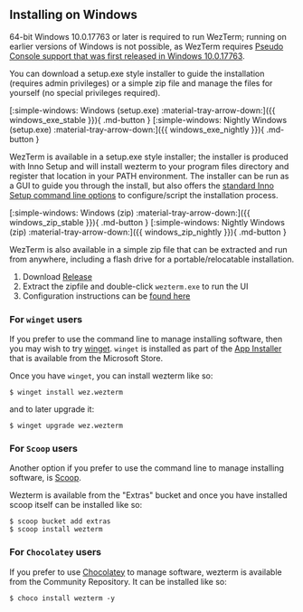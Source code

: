 ## Installing on Windows

64-bit Windows 10.0.17763 or later is required to run WezTerm; running on
earlier versions of Windows is not possible, as WezTerm requires [Pseudo
Console support that was first released in Windows
10.0.17763](https://devblogs.microsoft.com/commandline/windows-command-line-introducing-the-windows-pseudo-console-conpty/).

You can download a setup.exe style installer to guide the installation
(requires admin privileges) or a simple zip file and manage the files for
yourself (no special privileges required).

[:simple-windows: Windows (setup.exe) :material-tray-arrow-down:]({{ windows_exe_stable }}){ .md-button }
[:simple-windows: Nightly Windows (setup.exe) :material-tray-arrow-down:]({{ windows_exe_nightly }}){ .md-button }

WezTerm is available in a setup.exe style installer; the installer is produced
with Inno Setup and will install wezterm to your program files directory and
register that location in your PATH environment.  The installer can be run
as a GUI to guide you through the install, but also offers the [standard
Inno Setup command line options](https://jrsoftware.org/ishelp/index.php?topic=setupcmdline)
to configure/script the installation process.

[:simple-windows: Windows (zip) :material-tray-arrow-down:]({{ windows_zip_stable }}){ .md-button }
[:simple-windows: Nightly Windows (zip) :material-tray-arrow-down:]({{ windows_zip_nightly }}){ .md-button }

WezTerm is also available in a simple zip file that can be extracted and
run from anywhere, including a flash drive for a portable/relocatable
installation.

1. Download <a href="{{ windows_zip_stable }}">Release</a>
2. Extract the zipfile and double-click `wezterm.exe` to run the UI
3. Configuration instructions can be [found here](../config/files.md)

### For `winget` users

If you prefer to use the command line to manage installing software,
then you may wish to try [winget](https://github.com/microsoft/winget-cli#installing-the-client).
`winget` is installed as part of the [App Installer](https://www.microsoft.com/en-us/p/app-installer/9nblggh4nns1)
that is available from the Microsoft Store.

Once you have `winget`, you can install wezterm like so:

```console
$ winget install wez.wezterm
```

and to later upgrade it:

```console
$ winget upgrade wez.wezterm
```

### For `Scoop` users

Another option if you prefer to use the command line to manage installing
software, is [Scoop](https://scoop.sh/).

Wezterm is available from the "Extras" bucket and once you have installed
scoop itself can be installed like so:

```console
$ scoop bucket add extras
$ scoop install wezterm
```

### For `Chocolatey` users

If you prefer to use [Chocolatey](https://chocolatey.org) to manage software,
wezterm is available from the Community Repository.  It can be installed like
so:

```console
$ choco install wezterm -y
```
